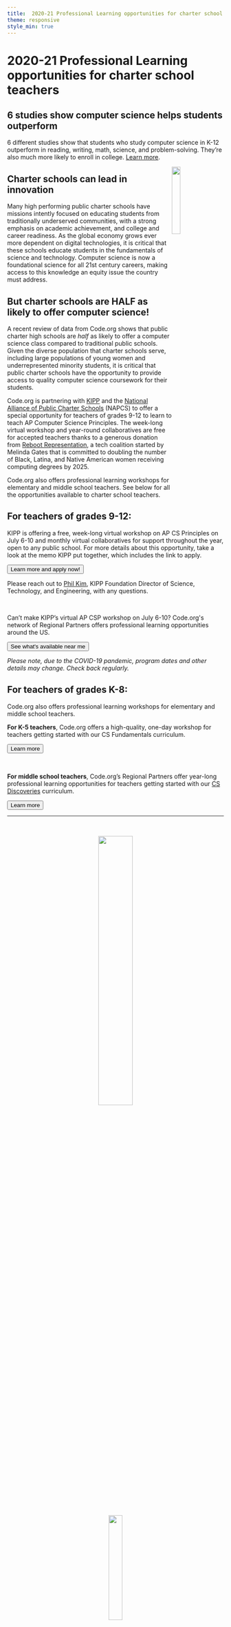 ```yaml
---
title:  2020-21 Professional Learning opportunities for charter school teachers
theme: responsive
style_min: true
---
```


#  2020-21 Professional Learning opportunities for charter school teachers

## 6 studies show computer science helps students outperform
6 different studies show that students who study computer science in K-12 outperform in reading, writing, math, science, and problem-solving. They’re also much more likely to enroll in college. [Learn more](https://medium.com/@codeorg/cs-helps-students-outperform-in-school-college-and-workplace-66dd64a69536).

<img src="/images/charter-graphic.png" style="float:right; width:20%; margin-right:20px">

## Charter schools can lead in innovation
Many high performing public charter schools have missions intently focused on educating students from traditionally underserved communities, with a strong emphasis on academic achievement, and college and career readiness. As the global economy grows ever more dependent on digital technologies, it is critical that these schools educate students in the fundamentals of science and technology. Computer science is now a foundational science for all 21st century careers, making access to this knowledge an equity issue the country must address.

## But charter schools are HALF as likely to offer computer science!
A recent review of data from Code.org shows that public charter high schools are *half* as likely to offer a computer science class compared to traditional public schools.  Given the diverse population that charter schools serve, including large populations of young women and underrepresented minority students, it is critical that public charter schools have the opportunity to provide access to quality computer science coursework for their students. 

Code.org is partnering with [KIPP](https://www.kipp.org/) and the [National Alliance of Public Charter Schools](https://www.publiccharters.org/) (NAPCS) to offer a special opportunity for teachers of grades 9-12 to learn to teach AP Computer Science Principles. The week-long virtual workshop and year-round collaboratives are free for accepted teachers thanks to a generous donation from [Reboot Representation](https://www.rebootrepresentation.org/about-the-coalition/), a tech coalition started by Melinda Gates that is committed to doubling the number of Black, Latina, and Native American women receiving computing degrees by 2025. 

Code.org also offers professional learning workshops for elementary and middle school teachers. See below for all the opportunities available to charter school teachers.

## For teachers of grades 9-12:

KIPP is offering a free, week-long virtual workshop on AP CS Principles on July 6-10 and monthly virtual collaboratives for support throughout the year, open to any public school. For more details about this opportunity, take a look at the memo KIPP put together, which includes the link to apply.

[<button>Learn more and apply now!</button>](https://docs.google.com/document/d/1Axjysd9o-_-iD3GMgfoGaelX4FUHlFL7GG3Y0qWOyxs/edit?usp=sharing)

Please reach out to [Phil Kim](mailto:pkim@kipp.org), KIPP Foundation Director of Science, Technology, and Engineering, with any questions.

<br>

Can’t make KIPP’s virtual AP CSP workshop on July 6-10? Code.org's network of Regional Partners offers professional learning opportunities around the US.

[<button>See what's available near me</button>](https://code.org/educate/professional-learning/middle-high)

*Please note, due to the COVID-19 pandemic, program dates and other details may change. Check back regularly.*

## For teachers of grades K-8:

Code.org also offers professional learning workshops for elementary and middle school teachers. 

**For K-5 teachers**, Code.org offers a high-quality, one-day workshop for teachers getting started with our CS Fundamentals curriculum.

[<button>Learn more</button>](https://code.org/professional-development-workshops)

<br>

**For middle school teachers**, Code.org’s Regional Partners offer year-long professional learning opportunities for teachers getting started with our [CS Discoveries](https://code.org/educate/csd) curriculum.

[<button>Learn more</button>](https://code.org/educate/professional-learning/middle-high)

<hr>

<br>

<div class="col-33" style="text-align:center">
    <img src="/images/avatars/kipp.png" style="width:40%; margin-top:15px">
</div>
<div class="col-33" style="text-align:center">
    <img src="/images/avatars/codeorg-charters.png" style="width:25%; margin-top:15px">
</div>
<div class="col-33" style="text-align:center">
    <img src="/images/avatars/napcs.png" style="width:60%; margin-top:15px; margin-bottom:15px">
</div>